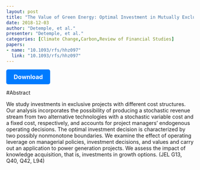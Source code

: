 ```yaml
---
layout: post
title: "The Value of Green Energy: Optimal Investment in Mutually Exclusive Projects and Operating Leverage"
date: 2018-12-03
author: "Detemple, et al."
presenter: "Detemple, et al."
categories: [Climate Change,Carbon,Review of Financial Studies]
papers:
- name: "10.1093/rfs/hhz097"
  link: "10.1093/rfs/hhz097"
---
```


<p>
  <a href='https://sci.bban.top/pdf/10.1093/rfs%252Fhhz097.pdf' class='button'>
    Download
  </a>
</p>

<style>
  .button {
    display: inline-block;
    padding: 10px 20px;
    background-color: #007bff;
    color: #fff;
    text-decoration: none;
    border-radius: 5px;
    font-size: 16px;
    font-weight: bold;
  }
</style>

#Abstract
<p>We study investments in exclusive projects with different cost structures. Our analysis incorporates the possibility of producing a stochastic revenue stream from two alternative technologies with a stochastic variable cost and a fixed cost, respectively, and accounts for project managers’ endogenous operating decisions. The optimal investment decision is characterized by two possibly nonmonotone boundaries. We examine the effect of operating leverage on managerial policies, investment decisions, and values and carry out an application to power generation projects. We assess the impact of knowledge acquisition, that is, investments in growth options. (JEL G13, Q40, Q42, L94)</p>
